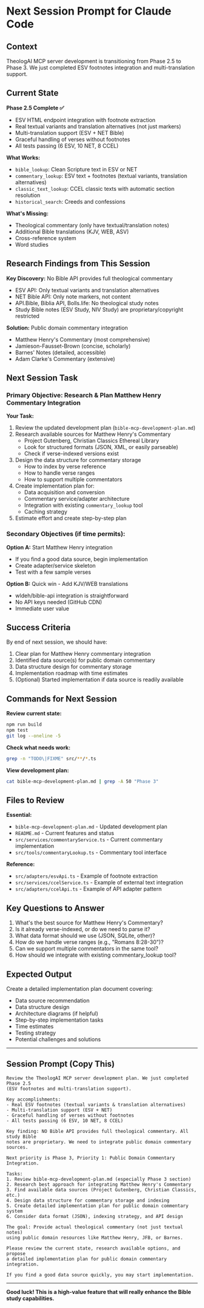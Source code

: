 # Next Session Prompt for Claude Code

## Context

TheologAI MCP server development is transitioning from Phase 2.5 to Phase 3. We just completed ESV footnotes integration and multi-translation support.

## Current State

**Phase 2.5 Complete ✅**
- ESV HTML endpoint integration with footnote extraction
- Real textual variants and translation alternatives (not just markers)
- Multi-translation support (ESV + NET Bible)
- Graceful handling of verses without footnotes
- All tests passing (6 ESV, 10 NET, 8 CCEL)

**What Works:**
- `bible_lookup`: Clean Scripture text in ESV or NET
- `commentary_lookup`: ESV text + footnotes (textual variants, translation alternatives)
- `classic_text_lookup`: CCEL classic texts with automatic section resolution
- `historical_search`: Creeds and confessions

**What's Missing:**
- Theological commentary (only have textual/translation notes)
- Additional Bible translations (KJV, WEB, ASV)
- Cross-reference system
- Word studies

## Research Findings from This Session

**Key Discovery:** No Bible API provides full theological commentary
- ESV API: Only textual variants and translation alternatives
- NET Bible API: Only note markers, not content
- API.Bible, Biblia API, Bolls.life: No theological study notes
- Study Bible notes (ESV Study, NIV Study) are proprietary/copyright restricted

**Solution:** Public domain commentary integration
- Matthew Henry's Commentary (most comprehensive)
- Jamieson-Fausset-Brown (concise, scholarly)
- Barnes' Notes (detailed, accessible)
- Adam Clarke's Commentary (extensive)

## Next Session Task

### Primary Objective: Research & Plan Matthew Henry Commentary Integration

**Your Task:**
1. Review the updated development plan (`bible-mcp-development-plan.md`)
2. Research available sources for Matthew Henry's Commentary
   - Project Gutenberg, Christian Classics Ethereal Library
   - Look for structured formats (JSON, XML, or easily parseable)
   - Check if verse-indexed versions exist
3. Design the data structure for commentary storage
   - How to index by verse reference
   - How to handle verse ranges
   - How to support multiple commentators
4. Create implementation plan for:
   - Data acquisition and conversion
   - Commentary service/adapter architecture
   - Integration with existing `commentary_lookup` tool
   - Caching strategy
5. Estimate effort and create step-by-step plan

### Secondary Objectives (if time permits):

**Option A:** Start Matthew Henry integration
- If you find a good data source, begin implementation
- Create adapter/service skeleton
- Test with a few sample verses

**Option B:** Quick win - Add KJV/WEB translations
- wldeh/bible-api integration is straightforward
- No API keys needed (GitHub CDN)
- Immediate user value

## Success Criteria

By end of next session, we should have:
1. Clear plan for Matthew Henry commentary integration
2. Identified data source(s) for public domain commentary
3. Data structure design for commentary storage
4. Implementation roadmap with time estimates
5. (Optional) Started implementation if data source is readily available

## Commands for Next Session

**Review current state:**
```bash
npm run build
npm test
git log --oneline -5
```

**Check what needs work:**
```bash
grep -n "TODO\|FIXME" src/**/*.ts
```

**View development plan:**
```bash
cat bible-mcp-development-plan.md | grep -A 50 "Phase 3"
```

## Files to Review

**Essential:**
- `bible-mcp-development-plan.md` - Updated development plan
- `README.md` - Current features and status
- `src/services/commentaryService.ts` - Current commentary implementation
- `src/tools/commentaryLookup.ts` - Commentary tool interface

**Reference:**
- `src/adapters/esvApi.ts` - Example of footnote extraction
- `src/services/ccelService.ts` - Example of external text integration
- `src/adapters/ccelApi.ts` - Example of API adapter pattern

## Key Questions to Answer

1. What's the best source for Matthew Henry's Commentary?
2. Is it already verse-indexed, or do we need to parse it?
3. What data format should we use (JSON, SQLite, other)?
4. How do we handle verse ranges (e.g., "Romans 8:28-30")?
5. Can we support multiple commentators in the same tool?
6. How should we integrate with existing commentary_lookup tool?

## Expected Output

Create a detailed implementation plan document covering:
- Data source recommendation
- Data structure design
- Architecture diagrams (if helpful)
- Step-by-step implementation tasks
- Time estimates
- Testing strategy
- Potential challenges and solutions

---

## Session Prompt (Copy This)

```
Review the TheologAI MCP server development plan. We just completed Phase 2.5
(ESV footnotes and multi-translation support).

Key accomplishments:
- Real ESV footnotes (textual variants & translation alternatives)
- Multi-translation support (ESV + NET)
- Graceful handling of verses without footnotes
- All tests passing (6 ESV, 10 NET, 8 CCEL)

Key finding: NO Bible API provides full theological commentary. All study Bible
notes are proprietary. We need to integrate public domain commentary sources.

Next priority is Phase 3, Priority 1: Public Domain Commentary Integration.

Tasks:
1. Review bible-mcp-development-plan.md (especially Phase 3 section)
2. Research best approach for integrating Matthew Henry's Commentary
3. Find available data sources (Project Gutenberg, Christian Classics, etc.)
4. Design data structure for commentary storage and indexing
5. Create detailed implementation plan for public domain commentary system
6. Consider data format (JSON), indexing strategy, and API design

The goal: Provide actual theological commentary (not just textual notes)
using public domain resources like Matthew Henry, JFB, or Barnes.

Please review the current state, research available options, and propose
a detailed implementation plan for public domain commentary integration.

If you find a good data source quickly, you may start implementation.
```

---

**Good luck! This is a high-value feature that will really enhance the Bible study capabilities.**
